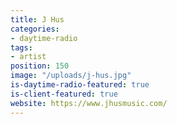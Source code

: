 ```yaml
---
title: J Hus
categories:
- daytime-radio
tags:
- artist
position: 150
image: "/uploads/j-hus.jpg"
is-daytime-radio-featured: true
is-client-featured: true
website: https://www.jhusmusic.com/
---
```


